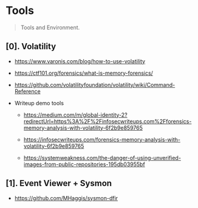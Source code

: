 # Tools
> Tools and Environment.

## [0]. Volatility

- https://www.varonis.com/blog/how-to-use-volatility
- https://ctf101.org/forensics/what-is-memory-forensics/

- https://github.com/volatilityfoundation/volatility/wiki/Command-Reference
- Writeup demo tools
  - https://medium.com/m/global-identity-2?redirectUrl=https%3A%2F%2Finfosecwriteups.com%2Fforensics-memory-analysis-with-volatility-6f2b9e859765

  - https://infosecwriteups.com/forensics-memory-analysis-with-volatility-6f2b9e859765

  - https://systemweakness.com/the-danger-of-using-unverified-images-from-public-repositories-195db03955bf

## [1]. Event Viewer + Sysmon

- https://github.com/MHaggis/sysmon-dfir

